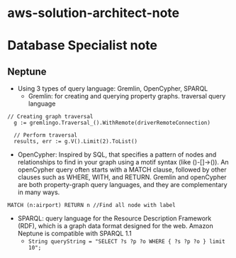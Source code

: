 # aws-solution-architect-note

# Database Specialist note
## Neptune
- Using 3 types of query language: Gremlin, OpenCypher, SPARQL
  - Gremlin: for creating and querying property graphs. traversal query language
```
// Creating graph traversal
  g := gremlingo.Traversal_().WithRemote(driverRemoteConnection)

  // Perform traversal
  results, err := g.V().Limit(2).ToList()
```
  - OpenCypher: Inspired by SQL, that specifies a pattern of nodes and relationships to find in your graph using a motif syntax (like ()-[]->()). An openCypher query often starts with a MATCH clause, followed by other clauses such as WHERE, WITH, and RETURN.
  Gremlin and openCypher are both property-graph query languages, and they are complementary in many ways.
```
MATCH (n:airport) RETURN n //Find all node with label
```  
  - SPARQL: query language for the Resource Description Framework (RDF), which is a graph data format designed for the web. Amazon Neptune is compatible with SPARQL 1.1
    - `String queryString = "SELECT ?s ?p ?o WHERE { ?s ?p ?o } limit 10";`
